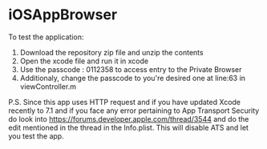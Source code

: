 # iOSAppBrowser

To test the application:

1. Download the repository zip file and unzip the contents
2. Open the xcode file and run it in xcode
3. Use the passcode : 0112358 to access entry to the Private Browser
4. Additionaly, change the passcode to you're desired one at line:63 in viewController.m

P.S. Since this app uses HTTP request and if you have updated Xcode recently to 7.1 and if you face any error 
pertaining to App Transport Security do look into  https://forums.developer.apple.com/thread/3544 and do the edit mentioned in the thread in the Info.plist. This will disable ATS and let you test the app.




